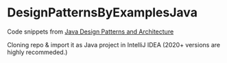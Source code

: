 # DesignPatternsByExamplesJava

Code snippets from [Java Design Patterns and Architecture](https://www.udemy.com/course/java-design-patterns-tutorial/learn/lecture/230613#overview)

Cloning repo & import it as Java project in IntelliJ IDEA (2020+ versions are highly recommeded.)
